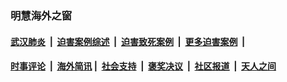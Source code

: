 
### 明慧海外之窗

####  [武汉肺炎](indexes/365.md?t=06300301) &nbsp;|&nbsp;  [迫害案例综述](indexes/328.md?t=06300301) &nbsp;|&nbsp; [迫害致死案例](indexes/277.md?t=06300301)  &nbsp;|&nbsp; [更多迫害案例](indexes/81.md?t=06300301)  &nbsp;|&nbsp; 
####  [时事评论](indexes/19.md?t=06300301) &nbsp;|&nbsp; [海外简讯](indexes/245.md?t=06300301)&nbsp;|&nbsp;  [社会支持](indexes/140.md?t=06300301) &nbsp;|&nbsp; [褒奖决议](indexes/282.md?t=06300301) &nbsp;|&nbsp; [社区报道](indexes/91.md?t=06300301)  &nbsp;|&nbsp; [天人之间](indexes/78.md?t=06300301) 

